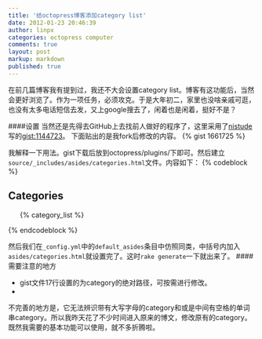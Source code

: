 ```yaml
---
title: '给octopress博客添加category list'
date: 2012-01-23 20:46:39
author: linpx
categories: octopress computer
comments: true
layout: post
markup: markdown
published: true
---
```

在前几篇博客我有提到过，我还不大会设置category
list。博客有这功能后，当然会更好浏览了。作为一项任务，必须攻克。于是大年初二，家里也没啥亲戚可逛，也没有太多电话短信去发，又上google搜去了，闲着也是闲着，挺好不是？

####设置
当然还是先得去GitHub上去找前人做好的程序了，这里采用了[nistude](
https://gist.github.com/nistude)写的[gist:1144723](https://gist.github.com/1144723)。
下面贴出的是我fork后修改的内容。
{% gist 1661725 %}

我解释一下用法。gist下载后放到octopress/plugins/下即可。然后建立`source/_includes/asides/categories.html`文件。内容如下：
{% codeblock %}
<section>
 <h1>Categories</h1>
 <ul id="categories">
 {% category_list %}
 </ul>
</section>
{% endcodeblock %}

然后我们在`_config.yml`中的`default_asides`条目中仿照同类，中括号内加入`asides/categories.html`就设置完了。这时`rake
generate`一下就出来了。
####需要注意的地方
*    gist文件17行设置的为category的绝对路径，可按需进行修改。
*
不完善的地方是，它无法辨识带有大写字母的category和或是中间有空格的单词串category。所以我昨天花了不少时间进入原来的博文，修改原有的category。既然我需要的基本功能可以使用，就不多折腾啦。
